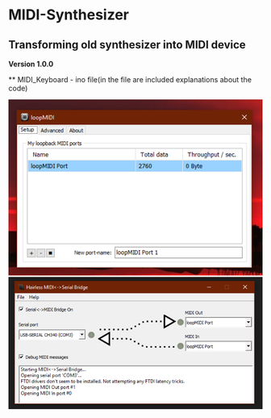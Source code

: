# MIDI-Synthesizer
Transforming old synthesizer into MIDI device
---
**Version 1.0.0**

**
  MIDI_Keyboard - ino file(in the file are included explanations about the code)



![](images/loopMIDI.PNG)
![](images/Hairless-MIDI_Serial.PNG)
